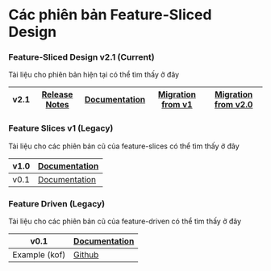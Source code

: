 # Các phiên bản Feature-Sliced Design

### Feature-Sliced Design v2.1 (Current)

Tài liệu cho phiên bản hiện tại có thể tìm thấy ở đây

| v2.1 | [Release Notes](https://github.com/feature-sliced/documentation/releases/tag/v2.1) | [Documentation](/documentation/vi/docs/get-started/overview.md) | [Migration from v1](/documentation/vi/docs/guides/migration/from-v1.md) | [Migration from v2.0](/documentation/vi/docs/guides/migration/from-v1.md) |
| ---- | ---------------------------------------------------------------------------------- | --------------------------------------------------------------- | ----------------------------------------------------------------------- | ------------------------------------------------------------------------- |

### Feature Slices v1 (Legacy)

Tài liệu cho các phiên bản cũ của feature-slices có thể tìm thấy ở đây

| v1.0 | [Documentation](https://feature-sliced.github.io/featureslices.dev/v1.0.html) |
| ---- | ----------------------------------------------------------------------------- |
| v0.1 | [Documentation](https://feature-sliced.github.io/featureslices.dev/v0.1.html) |

### Feature Driven (Legacy)

Tài liệu cho các phiên bản cũ của feature-driven có thể tìm thấy ở đây

| v0.1          | [Documentation](https://github.com/feature-sliced/documentation/tree/rc/feature-driven) |
| ------------- | --------------------------------------------------------------------------------------- |
| Example (kof) | [Github](https://github.com/kof/feature-driven-architecture)                            |
